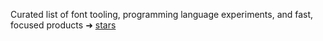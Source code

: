 Curated list of font tooling, programming language experiments, and fast, focused products ➜ [stars](https://github.com/johnjago?tab=stars)
